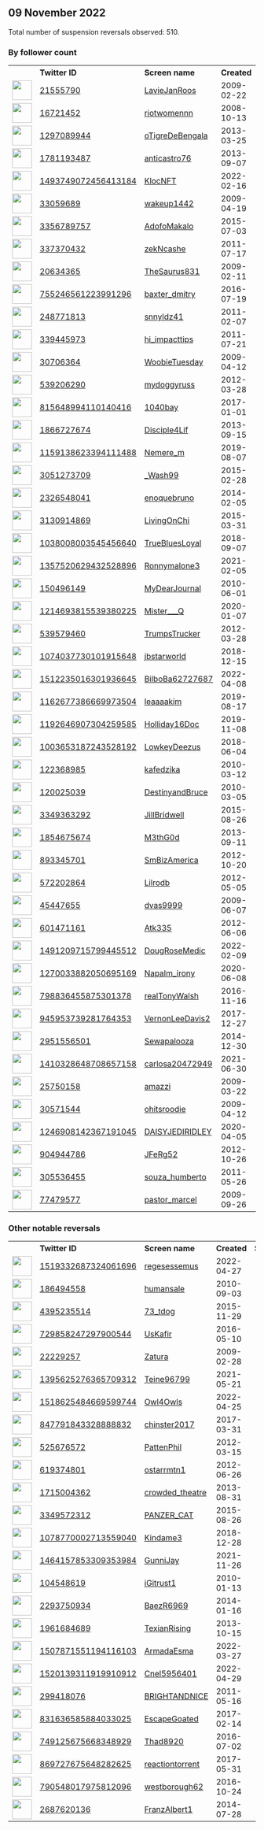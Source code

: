 
## 09 November 2022
Total number of suspension reversals observed: 510.

### By follower count
<table><tr><th></th><th align="left">Twitter ID</th><th align="left">Screen name</th>
<th align="left">Created</th><th align="left">Status</th><th align="left">Suspended</th><th align="left">Followers</th>
<tr><td><a href="https://pbs.twimg.com/profile_images/1446538857193877505/bouC98NK_normal.jpg"><img src="https://pbs.twimg.com/profile_images/1446538857193877505/bouC98NK_normal.jpg" width="40px" height="40px" align="center"/></a></td><td><a href="https://twitter.com/intent/user?user_id=21555790">21555790</a></td><td><a href="https://twitter.com/LavieJanRoos">LavieJanRoos</a></td><td>2009-02-22</td><td align="center"></td><td>2022-08-08</td><td>176160</td></tr>
<tr><td><a href="https://pbs.twimg.com/profile_images/936982742838935553/ow4CtNuk_normal.jpg"><img src="https://pbs.twimg.com/profile_images/936982742838935553/ow4CtNuk_normal.jpg" width="40px" height="40px" align="center"/></a></td><td><a href="https://twitter.com/intent/user?user_id=16721452">16721452</a></td><td><a href="https://twitter.com/riotwomennn">riotwomennn</a></td><td>2008-10-13</td><td align="center"></td><td></td><td>83256</td></tr>
<tr><td><a href="https://pbs.twimg.com/profile_images/1610787049430290433/1to-G9XQ_normal.jpg"><img src="https://pbs.twimg.com/profile_images/1610787049430290433/1to-G9XQ_normal.jpg" width="40px" height="40px" align="center"/></a></td><td><a href="https://twitter.com/intent/user?user_id=1297089944">1297089944</a></td><td><a href="https://twitter.com/oTigreDeBengala">oTigreDeBengala</a></td><td>2013-03-25</td><td align="center"></td><td></td><td>61755</td></tr>
<tr><td><a href="https://pbs.twimg.com/profile_images/674638415514771456/ZdhRp8Ju_normal.jpg"><img src="https://pbs.twimg.com/profile_images/674638415514771456/ZdhRp8Ju_normal.jpg" width="40px" height="40px" align="center"/></a></td><td><a href="https://twitter.com/intent/user?user_id=1781193487">1781193487</a></td><td><a href="https://twitter.com/anticastro76">anticastro76</a></td><td>2013-09-07</td><td align="center"></td><td></td><td>52438</td></tr>
<tr><td><a href="https://pbs.twimg.com/profile_images/1542879064381198336/gFt3M-tG_normal.png"><img src="https://pbs.twimg.com/profile_images/1542879064381198336/gFt3M-tG_normal.png" width="40px" height="40px" align="center"/></a></td><td><a href="https://twitter.com/intent/user?user_id=1493749072456413184">1493749072456413184</a></td><td><a href="https://twitter.com/KlocNFT">KlocNFT</a></td><td>2022-02-16</td><td align="center"></td><td>2022-10-19</td><td>47306</td></tr>
<tr><td><a href="https://pbs.twimg.com/profile_images/1592183818131226626/WCJ7cp_S_normal.jpg"><img src="https://pbs.twimg.com/profile_images/1592183818131226626/WCJ7cp_S_normal.jpg" width="40px" height="40px" align="center"/></a></td><td><a href="https://twitter.com/intent/user?user_id=33059689">33059689</a></td><td><a href="https://twitter.com/wakeup1442">wakeup1442</a></td><td>2009-04-19</td><td align="center"></td><td></td><td>41119</td></tr>
<tr><td><a href="https://pbs.twimg.com/profile_images/746380183788228609/2ax4qYWD_normal.jpg"><img src="https://pbs.twimg.com/profile_images/746380183788228609/2ax4qYWD_normal.jpg" width="40px" height="40px" align="center"/></a></td><td><a href="https://twitter.com/intent/user?user_id=3356789757">3356789757</a></td><td><a href="https://twitter.com/AdofoMakalo">AdofoMakalo</a></td><td>2015-07-03</td><td align="center"></td><td></td><td>37270</td></tr>
<tr><td><a href="https://pbs.twimg.com/profile_images/1001798226419290112/RPrsV-D8_normal.jpg"><img src="https://pbs.twimg.com/profile_images/1001798226419290112/RPrsV-D8_normal.jpg" width="40px" height="40px" align="center"/></a></td><td><a href="https://twitter.com/intent/user?user_id=337370432">337370432</a></td><td><a href="https://twitter.com/zekNcashe">zekNcashe</a></td><td>2011-07-17</td><td align="center"></td><td></td><td>34672</td></tr>
<tr><td><a href="https://pbs.twimg.com/profile_images/1590274281077809152/jI_W9j8U_normal.jpg"><img src="https://pbs.twimg.com/profile_images/1590274281077809152/jI_W9j8U_normal.jpg" width="40px" height="40px" align="center"/></a></td><td><a href="https://twitter.com/intent/user?user_id=20634365">20634365</a></td><td><a href="https://twitter.com/TheSaurus831">TheSaurus831</a></td><td>2009-02-11</td><td align="center"></td><td></td><td>21255</td></tr>
<tr><td><a href="https://pbs.twimg.com/profile_images/768180261569728513/Tk7Qdh-I_normal.jpg"><img src="https://pbs.twimg.com/profile_images/768180261569728513/Tk7Qdh-I_normal.jpg" width="40px" height="40px" align="center"/></a></td><td><a href="https://twitter.com/intent/user?user_id=755246561223991296">755246561223991296</a></td><td><a href="https://twitter.com/baxter_dmitry">baxter_dmitry</a></td><td>2016-07-19</td><td align="center"></td><td></td><td>19806</td></tr>
<tr><td><a href="https://pbs.twimg.com/profile_images/1362498564912517133/6dzXDvon_normal.jpg"><img src="https://pbs.twimg.com/profile_images/1362498564912517133/6dzXDvon_normal.jpg" width="40px" height="40px" align="center"/></a></td><td><a href="https://twitter.com/intent/user?user_id=248771813">248771813</a></td><td><a href="https://twitter.com/snnyldz41">snnyldz41</a></td><td>2011-02-07</td><td align="center"></td><td></td><td>17127</td></tr>
<tr><td><a href="https://pbs.twimg.com/profile_images/1363869136707813378/YPSveDwV_normal.jpg"><img src="https://pbs.twimg.com/profile_images/1363869136707813378/YPSveDwV_normal.jpg" width="40px" height="40px" align="center"/></a></td><td><a href="https://twitter.com/intent/user?user_id=339445973">339445973</a></td><td><a href="https://twitter.com/hi_impacttips">hi_impacttips</a></td><td>2011-07-21</td><td align="center"></td><td></td><td>15992</td></tr>
<tr><td><a href="https://pbs.twimg.com/profile_images/1462150101527187457/co9QqMxI_normal.jpg"><img src="https://pbs.twimg.com/profile_images/1462150101527187457/co9QqMxI_normal.jpg" width="40px" height="40px" align="center"/></a></td><td><a href="https://twitter.com/intent/user?user_id=30706364">30706364</a></td><td><a href="https://twitter.com/WoobieTuesday">WoobieTuesday</a></td><td>2009-04-12</td><td align="center">🚫</td><td>2022-09-19</td><td>15621</td></tr>
<tr><td><a href="https://pbs.twimg.com/profile_images/1590209560396054528/HcFWcCtN_normal.jpg"><img src="https://pbs.twimg.com/profile_images/1590209560396054528/HcFWcCtN_normal.jpg" width="40px" height="40px" align="center"/></a></td><td><a href="https://twitter.com/intent/user?user_id=539206290">539206290</a></td><td><a href="https://twitter.com/mydoggyruss">mydoggyruss</a></td><td>2012-03-28</td><td align="center"></td><td></td><td>14171</td></tr>
<tr><td><a href="https://pbs.twimg.com/profile_images/1579659893082148864/Oco2YQCc_normal.jpg"><img src="https://pbs.twimg.com/profile_images/1579659893082148864/Oco2YQCc_normal.jpg" width="40px" height="40px" align="center"/></a></td><td><a href="https://twitter.com/intent/user?user_id=815648994110140416">815648994110140416</a></td><td><a href="https://twitter.com/1040bay">1040bay</a></td><td>2017-01-01</td><td align="center"></td><td>2022-10-29</td><td>13128</td></tr>
<tr><td><a href="https://pbs.twimg.com/profile_images/953639330739703808/G_O3IdyA_normal.jpg"><img src="https://pbs.twimg.com/profile_images/953639330739703808/G_O3IdyA_normal.jpg" width="40px" height="40px" align="center"/></a></td><td><a href="https://twitter.com/intent/user?user_id=1866727674">1866727674</a></td><td><a href="https://twitter.com/Disciple4Lif">Disciple4Lif</a></td><td>2013-09-15</td><td align="center"></td><td></td><td>12619</td></tr>
<tr><td><a href="https://pbs.twimg.com/profile_images/1575391580755730432/le0QA-2h_normal.jpg"><img src="https://pbs.twimg.com/profile_images/1575391580755730432/le0QA-2h_normal.jpg" width="40px" height="40px" align="center"/></a></td><td><a href="https://twitter.com/intent/user?user_id=1159138623394111488">1159138623394111488</a></td><td><a href="https://twitter.com/Nemere_m">Nemere_m</a></td><td>2019-08-07</td><td align="center"></td><td></td><td>12492</td></tr>
<tr><td><a href="https://pbs.twimg.com/profile_images/1342967933274890240/Iwx3G6YF_normal.jpg"><img src="https://pbs.twimg.com/profile_images/1342967933274890240/Iwx3G6YF_normal.jpg" width="40px" height="40px" align="center"/></a></td><td><a href="https://twitter.com/intent/user?user_id=3051273709">3051273709</a></td><td><a href="https://twitter.com/_Wash99">_Wash99</a></td><td>2015-02-28</td><td align="center"></td><td></td><td>12268</td></tr>
<tr><td><a href="https://pbs.twimg.com/profile_images/1570921303867023360/55A_mEi__normal.jpg"><img src="https://pbs.twimg.com/profile_images/1570921303867023360/55A_mEi__normal.jpg" width="40px" height="40px" align="center"/></a></td><td><a href="https://twitter.com/intent/user?user_id=2326548041">2326548041</a></td><td><a href="https://twitter.com/enoquebruno">enoquebruno</a></td><td>2014-02-05</td><td align="center"></td><td>2022-10-27</td><td>11968</td></tr>
<tr><td><a href="https://pbs.twimg.com/profile_images/896112045204131840/AzzTG4oZ_normal.jpg"><img src="https://pbs.twimg.com/profile_images/896112045204131840/AzzTG4oZ_normal.jpg" width="40px" height="40px" align="center"/></a></td><td><a href="https://twitter.com/intent/user?user_id=3130914869">3130914869</a></td><td><a href="https://twitter.com/LivingOnChi">LivingOnChi</a></td><td>2015-03-31</td><td align="center"></td><td></td><td>11698</td></tr>
<tr><td><a href="https://pbs.twimg.com/profile_images/1345361547871334401/ukyv5eT1_normal.jpg"><img src="https://pbs.twimg.com/profile_images/1345361547871334401/ukyv5eT1_normal.jpg" width="40px" height="40px" align="center"/></a></td><td><a href="https://twitter.com/intent/user?user_id=1038008003545456640">1038008003545456640</a></td><td><a href="https://twitter.com/TrueBluesLoyal">TrueBluesLoyal</a></td><td>2018-09-07</td><td align="center"></td><td></td><td>11175</td></tr>
<tr><td><a href="https://pbs.twimg.com/profile_images/1443327000463216640/-BnFUWnw_normal.jpg"><img src="https://pbs.twimg.com/profile_images/1443327000463216640/-BnFUWnw_normal.jpg" width="40px" height="40px" align="center"/></a></td><td><a href="https://twitter.com/intent/user?user_id=1357520629432528896">1357520629432528896</a></td><td><a href="https://twitter.com/Ronnymalone3">Ronnymalone3</a></td><td>2021-02-05</td><td align="center"></td><td>2022-10-29</td><td>10183</td></tr>
<tr><td><a href="https://pbs.twimg.com/profile_images/1605930021809360896/W9P0tOs0_normal.jpg"><img src="https://pbs.twimg.com/profile_images/1605930021809360896/W9P0tOs0_normal.jpg" width="40px" height="40px" align="center"/></a></td><td><a href="https://twitter.com/intent/user?user_id=150496149">150496149</a></td><td><a href="https://twitter.com/MyDearJournal">MyDearJournal</a></td><td>2010-06-01</td><td align="center"></td><td></td><td>9403</td></tr>
<tr><td><a href="https://pbs.twimg.com/profile_images/1309866000045740032/HtBLjktm_normal.jpg"><img src="https://pbs.twimg.com/profile_images/1309866000045740032/HtBLjktm_normal.jpg" width="40px" height="40px" align="center"/></a></td><td><a href="https://twitter.com/intent/user?user_id=1214693815539380225">1214693815539380225</a></td><td><a href="https://twitter.com/Mister___Q">Mister___Q</a></td><td>2020-01-07</td><td align="center"></td><td>2022-10-29</td><td>7621</td></tr>
<tr><td><a href="https://pbs.twimg.com/profile_images/1594435776690782208/CbG1PkjH_normal.jpg"><img src="https://pbs.twimg.com/profile_images/1594435776690782208/CbG1PkjH_normal.jpg" width="40px" height="40px" align="center"/></a></td><td><a href="https://twitter.com/intent/user?user_id=539579460">539579460</a></td><td><a href="https://twitter.com/TrumpsTrucker">TrumpsTrucker</a></td><td>2012-03-28</td><td align="center"></td><td></td><td>7417</td></tr>
<tr><td><a href="https://pbs.twimg.com/profile_images/1591096759626915842/rO884oRp_normal.jpg"><img src="https://pbs.twimg.com/profile_images/1591096759626915842/rO884oRp_normal.jpg" width="40px" height="40px" align="center"/></a></td><td><a href="https://twitter.com/intent/user?user_id=1074037730101915648">1074037730101915648</a></td><td><a href="https://twitter.com/jbstarworld">jbstarworld</a></td><td>2018-12-15</td><td align="center"></td><td></td><td>6048</td></tr>
<tr><td><a href="https://pbs.twimg.com/profile_images/1512245980330004481/TG_EQkf4_normal.jpg"><img src="https://pbs.twimg.com/profile_images/1512245980330004481/TG_EQkf4_normal.jpg" width="40px" height="40px" align="center"/></a></td><td><a href="https://twitter.com/intent/user?user_id=1512235016301936645">1512235016301936645</a></td><td><a href="https://twitter.com/BilboBa62727687">BilboBa62727687</a></td><td>2022-04-08</td><td align="center"></td><td>2022-10-29</td><td>5675</td></tr>
<tr><td><a href="https://pbs.twimg.com/profile_images/1614292897171382273/3cU70SHV_normal.jpg"><img src="https://pbs.twimg.com/profile_images/1614292897171382273/3cU70SHV_normal.jpg" width="40px" height="40px" align="center"/></a></td><td><a href="https://twitter.com/intent/user?user_id=1162677386669973504">1162677386669973504</a></td><td><a href="https://twitter.com/leaaaakim">leaaaakim</a></td><td>2019-08-17</td><td align="center"></td><td></td><td>5487</td></tr>
<tr><td><a href="https://pbs.twimg.com/profile_images/1393694665627607047/4AGlkeJ6_normal.jpg"><img src="https://pbs.twimg.com/profile_images/1393694665627607047/4AGlkeJ6_normal.jpg" width="40px" height="40px" align="center"/></a></td><td><a href="https://twitter.com/intent/user?user_id=1192646907304259585">1192646907304259585</a></td><td><a href="https://twitter.com/Holliday16Doc">Holliday16Doc</a></td><td>2019-11-08</td><td align="center"></td><td>2022-07-03</td><td>5458</td></tr>
<tr><td><a href="https://pbs.twimg.com/profile_images/1603070059416526860/_DzpAVON_normal.jpg"><img src="https://pbs.twimg.com/profile_images/1603070059416526860/_DzpAVON_normal.jpg" width="40px" height="40px" align="center"/></a></td><td><a href="https://twitter.com/intent/user?user_id=1003653187243528192">1003653187243528192</a></td><td><a href="https://twitter.com/LowkeyDeezus">LowkeyDeezus</a></td><td>2018-06-04</td><td align="center"></td><td></td><td>5058</td></tr>
<tr><td><a href="https://pbs.twimg.com/profile_images/868230047076843521/lK6OU9jt_normal.jpg"><img src="https://pbs.twimg.com/profile_images/868230047076843521/lK6OU9jt_normal.jpg" width="40px" height="40px" align="center"/></a></td><td><a href="https://twitter.com/intent/user?user_id=122368985">122368985</a></td><td><a href="https://twitter.com/kafedzika">kafedzika</a></td><td>2010-03-12</td><td align="center"></td><td>2022-09-22</td><td>4793</td></tr>
<tr><td><a href="https://pbs.twimg.com/profile_images/1078187945922707456/hh4jcvlv_normal.jpg"><img src="https://pbs.twimg.com/profile_images/1078187945922707456/hh4jcvlv_normal.jpg" width="40px" height="40px" align="center"/></a></td><td><a href="https://twitter.com/intent/user?user_id=120025039">120025039</a></td><td><a href="https://twitter.com/DestinyandBruce">DestinyandBruce</a></td><td>2010-03-05</td><td align="center"></td><td></td><td>4554</td></tr>
<tr><td><a href="https://pbs.twimg.com/profile_images/1207152112108523521/EPR8Fhdm_normal.jpg"><img src="https://pbs.twimg.com/profile_images/1207152112108523521/EPR8Fhdm_normal.jpg" width="40px" height="40px" align="center"/></a></td><td><a href="https://twitter.com/intent/user?user_id=3349363292">3349363292</a></td><td><a href="https://twitter.com/JillBridwell">JillBridwell</a></td><td>2015-08-26</td><td align="center"></td><td>2022-11-07</td><td>4520</td></tr>
<tr><td><a href="https://pbs.twimg.com/profile_images/1590290176701521920/9Pw8xZ6u_normal.jpg"><img src="https://pbs.twimg.com/profile_images/1590290176701521920/9Pw8xZ6u_normal.jpg" width="40px" height="40px" align="center"/></a></td><td><a href="https://twitter.com/intent/user?user_id=1854675674">1854675674</a></td><td><a href="https://twitter.com/M3thG0d">M3thG0d</a></td><td>2013-09-11</td><td align="center"></td><td></td><td>4399</td></tr>
<tr><td><a href="https://pbs.twimg.com/profile_images/1345374027267846147/_-B3gq0R_normal.jpg"><img src="https://pbs.twimg.com/profile_images/1345374027267846147/_-B3gq0R_normal.jpg" width="40px" height="40px" align="center"/></a></td><td><a href="https://twitter.com/intent/user?user_id=893345701">893345701</a></td><td><a href="https://twitter.com/SmBizAmerica">SmBizAmerica</a></td><td>2012-10-20</td><td align="center"></td><td>2022-10-29</td><td>4202</td></tr>
<tr><td><a href="https://pbs.twimg.com/profile_images/1610313437648658436/oT_GfUhy_normal.jpg"><img src="https://pbs.twimg.com/profile_images/1610313437648658436/oT_GfUhy_normal.jpg" width="40px" height="40px" align="center"/></a></td><td><a href="https://twitter.com/intent/user?user_id=572202864">572202864</a></td><td><a href="https://twitter.com/Lilrodb">Lilrodb</a></td><td>2012-05-05</td><td align="center"></td><td></td><td>3867</td></tr>
<tr><td><a href="https://pbs.twimg.com/profile_images/453680375680626689/Luvtqgr7_normal.jpeg"><img src="https://pbs.twimg.com/profile_images/453680375680626689/Luvtqgr7_normal.jpeg" width="40px" height="40px" align="center"/></a></td><td><a href="https://twitter.com/intent/user?user_id=45447655">45447655</a></td><td><a href="https://twitter.com/dvas9999">dvas9999</a></td><td>2009-06-07</td><td align="center"></td><td>2022-10-29</td><td>3844</td></tr>
<tr><td><a href="https://pbs.twimg.com/profile_images/1612998554477551616/6H3Je1LA_normal.jpg"><img src="https://pbs.twimg.com/profile_images/1612998554477551616/6H3Je1LA_normal.jpg" width="40px" height="40px" align="center"/></a></td><td><a href="https://twitter.com/intent/user?user_id=601471161">601471161</a></td><td><a href="https://twitter.com/Atk335">Atk335</a></td><td>2012-06-06</td><td align="center"></td><td></td><td>3711</td></tr>
<tr><td><a href="https://pbs.twimg.com/profile_images/1591067251163250688/1I4iQez7_normal.jpg"><img src="https://pbs.twimg.com/profile_images/1591067251163250688/1I4iQez7_normal.jpg" width="40px" height="40px" align="center"/></a></td><td><a href="https://twitter.com/intent/user?user_id=1491209715799445512">1491209715799445512</a></td><td><a href="https://twitter.com/DougRoseMedic">DougRoseMedic</a></td><td>2022-02-09</td><td align="center">🚫</td><td>2022-10-20</td><td>3661</td></tr>
<tr><td><a href="https://pbs.twimg.com/profile_images/1325827555870597122/Nuw55fnz_normal.jpg"><img src="https://pbs.twimg.com/profile_images/1325827555870597122/Nuw55fnz_normal.jpg" width="40px" height="40px" align="center"/></a></td><td><a href="https://twitter.com/intent/user?user_id=1270033882050695169">1270033882050695169</a></td><td><a href="https://twitter.com/Napalm_irony">Napalm_irony</a></td><td>2020-06-08</td><td align="center"></td><td></td><td>3556</td></tr>
<tr><td><a href="https://pbs.twimg.com/profile_images/1353420489801273344/DW9vbAdB_normal.jpg"><img src="https://pbs.twimg.com/profile_images/1353420489801273344/DW9vbAdB_normal.jpg" width="40px" height="40px" align="center"/></a></td><td><a href="https://twitter.com/intent/user?user_id=798836455875301378">798836455875301378</a></td><td><a href="https://twitter.com/realTonyWalsh">realTonyWalsh</a></td><td>2016-11-16</td><td align="center"></td><td></td><td>3483</td></tr>
<tr><td><a href="https://pbs.twimg.com/profile_images/1009593271927037952/aSHpDJNV_normal.jpg"><img src="https://pbs.twimg.com/profile_images/1009593271927037952/aSHpDJNV_normal.jpg" width="40px" height="40px" align="center"/></a></td><td><a href="https://twitter.com/intent/user?user_id=945953739281764353">945953739281764353</a></td><td><a href="https://twitter.com/VernonLeeDavis2">VernonLeeDavis2</a></td><td>2017-12-27</td><td align="center"></td><td>2022-10-29</td><td>3440</td></tr>
<tr><td><a href="https://pbs.twimg.com/profile_images/1279284481082433536/_Ay3xaBJ_normal.jpg"><img src="https://pbs.twimg.com/profile_images/1279284481082433536/_Ay3xaBJ_normal.jpg" width="40px" height="40px" align="center"/></a></td><td><a href="https://twitter.com/intent/user?user_id=2951556501">2951556501</a></td><td><a href="https://twitter.com/Sewapalooza">Sewapalooza</a></td><td>2014-12-30</td><td align="center">👋</td><td></td><td>3434</td></tr>
<tr><td><a href="https://pbs.twimg.com/profile_images/1559780921393311744/Afj0cPSm_normal.png"><img src="https://pbs.twimg.com/profile_images/1559780921393311744/Afj0cPSm_normal.png" width="40px" height="40px" align="center"/></a></td><td><a href="https://twitter.com/intent/user?user_id=1410328648708657158">1410328648708657158</a></td><td><a href="https://twitter.com/carlosa20472949">carlosa20472949</a></td><td>2021-06-30</td><td align="center"></td><td>2022-09-09</td><td>3423</td></tr>
<tr><td><a href="https://pbs.twimg.com/profile_images/686272842636357632/Y0gu1xd2_normal.jpg"><img src="https://pbs.twimg.com/profile_images/686272842636357632/Y0gu1xd2_normal.jpg" width="40px" height="40px" align="center"/></a></td><td><a href="https://twitter.com/intent/user?user_id=25750158">25750158</a></td><td><a href="https://twitter.com/amazzi">amazzi</a></td><td>2009-03-22</td><td align="center"></td><td>2022-10-24</td><td>3380</td></tr>
<tr><td><a href="https://pbs.twimg.com/profile_images/1612302706978492416/0JtXp-V7_normal.jpg"><img src="https://pbs.twimg.com/profile_images/1612302706978492416/0JtXp-V7_normal.jpg" width="40px" height="40px" align="center"/></a></td><td><a href="https://twitter.com/intent/user?user_id=30571544">30571544</a></td><td><a href="https://twitter.com/ohitsroodie">ohitsroodie</a></td><td>2009-04-12</td><td align="center"></td><td></td><td>3364</td></tr>
<tr><td><a href="https://pbs.twimg.com/profile_images/1381325258062462980/XJ6yhD6w_normal.jpg"><img src="https://pbs.twimg.com/profile_images/1381325258062462980/XJ6yhD6w_normal.jpg" width="40px" height="40px" align="center"/></a></td><td><a href="https://twitter.com/intent/user?user_id=1246908142367191045">1246908142367191045</a></td><td><a href="https://twitter.com/DAISYJEDIRIDLEY">DAISYJEDIRIDLEY</a></td><td>2020-04-05</td><td align="center"></td><td></td><td>3353</td></tr>
<tr><td><a href="https://pbs.twimg.com/profile_images/1584262912000102400/MZinur03_normal.jpg"><img src="https://pbs.twimg.com/profile_images/1584262912000102400/MZinur03_normal.jpg" width="40px" height="40px" align="center"/></a></td><td><a href="https://twitter.com/intent/user?user_id=904944786">904944786</a></td><td><a href="https://twitter.com/JFeRg52">JFeRg52</a></td><td>2012-10-26</td><td align="center"></td><td></td><td>3290</td></tr>
<tr><td><a href="https://pbs.twimg.com/profile_images/1555652732836618240/cxhaXpFc_normal.jpg"><img src="https://pbs.twimg.com/profile_images/1555652732836618240/cxhaXpFc_normal.jpg" width="40px" height="40px" align="center"/></a></td><td><a href="https://twitter.com/intent/user?user_id=305536455">305536455</a></td><td><a href="https://twitter.com/souza_humberto">souza_humberto</a></td><td>2011-05-26</td><td align="center"></td><td></td><td>3199</td></tr>
<tr><td><a href="https://pbs.twimg.com/profile_images/1590675835022966785/eg-hHU3i_normal.jpg"><img src="https://pbs.twimg.com/profile_images/1590675835022966785/eg-hHU3i_normal.jpg" width="40px" height="40px" align="center"/></a></td><td><a href="https://twitter.com/intent/user?user_id=77479577">77479577</a></td><td><a href="https://twitter.com/pastor_marcel">pastor_marcel</a></td><td>2009-09-26</td><td align="center"></td><td>2022-09-09</td><td>3169</td></tr>
</table>

### Other notable reversals
<table><tr><th></th><th align="left">Twitter ID</th><th align="left">Screen name</th>
<th align="left">Created</th><th align="left">Status</th><th align="left">Suspended</th><th align="left">Followers</th>
<tr><td><a href="https://pbs.twimg.com/profile_images/1572245822758084612/AGKPTnYY_normal.jpg"><img src="https://pbs.twimg.com/profile_images/1572245822758084612/AGKPTnYY_normal.jpg" width="40px" height="40px" align="center"/></a></td><td><a href="https://twitter.com/intent/user?user_id=1519332687324061696">1519332687324061696</a></td><td><a href="https://twitter.com/regesessemus">regesessemus</a></td><td>2022-04-27</td><td align="center"></td><td>2022-10-20</td><td>338</td></tr>
<tr><td><a href="https://pbs.twimg.com/profile_images/3083350231/e02dc67f9a4ec57b35f7619050d8bfc4_normal.jpeg"><img src="https://pbs.twimg.com/profile_images/3083350231/e02dc67f9a4ec57b35f7619050d8bfc4_normal.jpeg" width="40px" height="40px" align="center"/></a></td><td><a href="https://twitter.com/intent/user?user_id=186494558">186494558</a></td><td><a href="https://twitter.com/humansale">humansale</a></td><td>2010-09-03</td><td align="center"></td><td>2022-10-29</td><td>931</td></tr>
<tr><td><a href="https://pbs.twimg.com/profile_images/671174660734644224/yDIn1-7L_normal.jpg"><img src="https://pbs.twimg.com/profile_images/671174660734644224/yDIn1-7L_normal.jpg" width="40px" height="40px" align="center"/></a></td><td><a href="https://twitter.com/intent/user?user_id=4395235514">4395235514</a></td><td><a href="https://twitter.com/73_tdog">73_tdog</a></td><td>2015-11-29</td><td align="center"></td><td>2022-09-14</td><td>104</td></tr>
<tr><td><a href="https://pbs.twimg.com/profile_images/1516802667397451784/F3CivhTN_normal.jpg"><img src="https://pbs.twimg.com/profile_images/1516802667397451784/F3CivhTN_normal.jpg" width="40px" height="40px" align="center"/></a></td><td><a href="https://twitter.com/intent/user?user_id=729858247297900544">729858247297900544</a></td><td><a href="https://twitter.com/UsKafir">UsKafir</a></td><td>2016-05-10</td><td align="center"></td><td>2022-06-05</td><td>897</td></tr>
<tr><td><a href="https://pbs.twimg.com/profile_images/1543203777498566657/ScOOPFGV_normal.jpg"><img src="https://pbs.twimg.com/profile_images/1543203777498566657/ScOOPFGV_normal.jpg" width="40px" height="40px" align="center"/></a></td><td><a href="https://twitter.com/intent/user?user_id=22229257">22229257</a></td><td><a href="https://twitter.com/Zatura">Zatura</a></td><td>2009-02-28</td><td align="center"></td><td>2022-10-29</td><td>1486</td></tr>
<tr><td><a href="https://pbs.twimg.com/profile_images/1504731991861735425/ZAd9izdk_normal.jpg"><img src="https://pbs.twimg.com/profile_images/1504731991861735425/ZAd9izdk_normal.jpg" width="40px" height="40px" align="center"/></a></td><td><a href="https://twitter.com/intent/user?user_id=1395625276365709312">1395625276365709312</a></td><td><a href="https://twitter.com/Teine96799">Teine96799</a></td><td>2021-05-21</td><td align="center"></td><td>2022-05-21</td><td>422</td></tr>
<tr><td><a href="https://pbs.twimg.com/profile_images/1518625575098802177/KZn7Z8Wl_normal.png"><img src="https://pbs.twimg.com/profile_images/1518625575098802177/KZn7Z8Wl_normal.png" width="40px" height="40px" align="center"/></a></td><td><a href="https://twitter.com/intent/user?user_id=1518625484669599744">1518625484669599744</a></td><td><a href="https://twitter.com/Owl4Owls">Owl4Owls</a></td><td>2022-04-25</td><td align="center"></td><td>2022-10-20</td><td>1473</td></tr>
<tr><td><a href="https://pbs.twimg.com/profile_images/1499035672874827778/fIKL8Kkd_normal.jpg"><img src="https://pbs.twimg.com/profile_images/1499035672874827778/fIKL8Kkd_normal.jpg" width="40px" height="40px" align="center"/></a></td><td><a href="https://twitter.com/intent/user?user_id=847791843328888832">847791843328888832</a></td><td><a href="https://twitter.com/chinster2017">chinster2017</a></td><td>2017-03-31</td><td align="center"></td><td>2022-10-29</td><td>1584</td></tr>
<tr><td><a href="https://abs.twimg.com/sticky/default_profile_images/default_profile_normal.png"><img src="https://abs.twimg.com/sticky/default_profile_images/default_profile_normal.png" width="40px" height="40px" align="center"/></a></td><td><a href="https://twitter.com/intent/user?user_id=525676572">525676572</a></td><td><a href="https://twitter.com/PattenPhil">PattenPhil</a></td><td>2012-03-15</td><td align="center"></td><td>2022-10-29</td><td>529</td></tr>
<tr><td><a href="https://pbs.twimg.com/profile_images/1524932361875427328/zI7owNrk_normal.jpg"><img src="https://pbs.twimg.com/profile_images/1524932361875427328/zI7owNrk_normal.jpg" width="40px" height="40px" align="center"/></a></td><td><a href="https://twitter.com/intent/user?user_id=619374801">619374801</a></td><td><a href="https://twitter.com/ostarrmtn1">ostarrmtn1</a></td><td>2012-06-26</td><td align="center"></td><td>2022-10-29</td><td>2237</td></tr>
<tr><td><a href="https://pbs.twimg.com/profile_images/1328500975523553281/-aPTg9-y_normal.jpg"><img src="https://pbs.twimg.com/profile_images/1328500975523553281/-aPTg9-y_normal.jpg" width="40px" height="40px" align="center"/></a></td><td><a href="https://twitter.com/intent/user?user_id=1715004362">1715004362</a></td><td><a href="https://twitter.com/crowded_theatre">crowded_theatre</a></td><td>2013-08-31</td><td align="center"></td><td></td><td>43</td></tr>
<tr><td><a href="https://pbs.twimg.com/profile_images/1246917786229587968/EtOZp3_A_normal.jpg"><img src="https://pbs.twimg.com/profile_images/1246917786229587968/EtOZp3_A_normal.jpg" width="40px" height="40px" align="center"/></a></td><td><a href="https://twitter.com/intent/user?user_id=3349572312">3349572312</a></td><td><a href="https://twitter.com/PANZER_CAT">PANZER_CAT</a></td><td>2015-08-26</td><td align="center"></td><td></td><td>171</td></tr>
<tr><td><a href="https://pbs.twimg.com/profile_images/1078780238564392960/9WMwz_oP_normal.jpg"><img src="https://pbs.twimg.com/profile_images/1078780238564392960/9WMwz_oP_normal.jpg" width="40px" height="40px" align="center"/></a></td><td><a href="https://twitter.com/intent/user?user_id=1078770002713559040">1078770002713559040</a></td><td><a href="https://twitter.com/Kindame3">Kindame3</a></td><td>2018-12-28</td><td align="center"></td><td>2022-10-29</td><td>1709</td></tr>
<tr><td><a href="https://pbs.twimg.com/profile_images/1465547569745047554/Pp4gYyQP_normal.jpg"><img src="https://pbs.twimg.com/profile_images/1465547569745047554/Pp4gYyQP_normal.jpg" width="40px" height="40px" align="center"/></a></td><td><a href="https://twitter.com/intent/user?user_id=1464157853309353984">1464157853309353984</a></td><td><a href="https://twitter.com/GunniJay">GunniJay</a></td><td>2021-11-26</td><td align="center"></td><td>2022-10-20</td><td>948</td></tr>
<tr><td><a href="https://pbs.twimg.com/profile_images/1564629287403020290/-bjiD9j1_normal.jpg"><img src="https://pbs.twimg.com/profile_images/1564629287403020290/-bjiD9j1_normal.jpg" width="40px" height="40px" align="center"/></a></td><td><a href="https://twitter.com/intent/user?user_id=104548619">104548619</a></td><td><a href="https://twitter.com/iGitrust1">iGitrust1</a></td><td>2010-01-13</td><td align="center"></td><td>2022-10-29</td><td>591</td></tr>
<tr><td><a href="https://pbs.twimg.com/profile_images/1591337093048827904/OVap_Gli_normal.jpg"><img src="https://pbs.twimg.com/profile_images/1591337093048827904/OVap_Gli_normal.jpg" width="40px" height="40px" align="center"/></a></td><td><a href="https://twitter.com/intent/user?user_id=2293750934">2293750934</a></td><td><a href="https://twitter.com/BaezR6969">BaezR6969</a></td><td>2014-01-16</td><td align="center"></td><td>2022-09-19</td><td>240</td></tr>
<tr><td><a href="https://pbs.twimg.com/profile_images/823344522759262211/2SmXZJKV_normal.jpg"><img src="https://pbs.twimg.com/profile_images/823344522759262211/2SmXZJKV_normal.jpg" width="40px" height="40px" align="center"/></a></td><td><a href="https://twitter.com/intent/user?user_id=1961684689">1961684689</a></td><td><a href="https://twitter.com/TexianRising">TexianRising</a></td><td>2013-10-15</td><td align="center"></td><td></td><td>1211</td></tr>
<tr><td><a href="https://pbs.twimg.com/profile_images/1507874395452227585/wadQC0LN_normal.jpg"><img src="https://pbs.twimg.com/profile_images/1507874395452227585/wadQC0LN_normal.jpg" width="40px" height="40px" align="center"/></a></td><td><a href="https://twitter.com/intent/user?user_id=1507871551194116103">1507871551194116103</a></td><td><a href="https://twitter.com/ArmadaEsma">ArmadaEsma</a></td><td>2022-03-27</td><td align="center"></td><td>2022-10-20</td><td>986</td></tr>
<tr><td><a href="https://pbs.twimg.com/profile_images/1525182966103687169/XDX3wPx5_normal.jpg"><img src="https://pbs.twimg.com/profile_images/1525182966103687169/XDX3wPx5_normal.jpg" width="40px" height="40px" align="center"/></a></td><td><a href="https://twitter.com/intent/user?user_id=1520139311919910912">1520139311919910912</a></td><td><a href="https://twitter.com/Cnel5956401">Cnel5956401</a></td><td>2022-04-29</td><td align="center"></td><td>2022-10-20</td><td>157</td></tr>
<tr><td><a href="https://pbs.twimg.com/profile_images/1546672890313310208/eSm_6R-U_normal.jpg"><img src="https://pbs.twimg.com/profile_images/1546672890313310208/eSm_6R-U_normal.jpg" width="40px" height="40px" align="center"/></a></td><td><a href="https://twitter.com/intent/user?user_id=299418076">299418076</a></td><td><a href="https://twitter.com/BRIGHTANDNICE">BRIGHTANDNICE</a></td><td>2011-05-16</td><td align="center">🚫</td><td>2022-10-18</td><td>50</td></tr>
<tr><td><a href="https://pbs.twimg.com/profile_images/1610875975658618880/mtXoMKkR_normal.jpg"><img src="https://pbs.twimg.com/profile_images/1610875975658618880/mtXoMKkR_normal.jpg" width="40px" height="40px" align="center"/></a></td><td><a href="https://twitter.com/intent/user?user_id=831636585884033025">831636585884033025</a></td><td><a href="https://twitter.com/EscapeGoated">EscapeGoated</a></td><td>2017-02-14</td><td align="center"></td><td></td><td>2275</td></tr>
<tr><td><a href="https://pbs.twimg.com/profile_images/1603616973690224640/hK35Y7FU_normal.jpg"><img src="https://pbs.twimg.com/profile_images/1603616973690224640/hK35Y7FU_normal.jpg" width="40px" height="40px" align="center"/></a></td><td><a href="https://twitter.com/intent/user?user_id=749125675668348929">749125675668348929</a></td><td><a href="https://twitter.com/Thad8920">Thad8920</a></td><td>2016-07-02</td><td align="center"></td><td></td><td>2638</td></tr>
<tr><td><a href="https://pbs.twimg.com/profile_images/1605932415196823557/YM5Lk0CX_normal.jpg"><img src="https://pbs.twimg.com/profile_images/1605932415196823557/YM5Lk0CX_normal.jpg" width="40px" height="40px" align="center"/></a></td><td><a href="https://twitter.com/intent/user?user_id=869727675648282625">869727675648282625</a></td><td><a href="https://twitter.com/reactiontorrent">reactiontorrent</a></td><td>2017-05-31</td><td align="center"></td><td>2022-10-29</td><td>239</td></tr>
<tr><td><a href="https://pbs.twimg.com/profile_images/1144723266684248065/KhPywbnv_normal.jpg"><img src="https://pbs.twimg.com/profile_images/1144723266684248065/KhPywbnv_normal.jpg" width="40px" height="40px" align="center"/></a></td><td><a href="https://twitter.com/intent/user?user_id=790548017975812096">790548017975812096</a></td><td><a href="https://twitter.com/westborough62">westborough62</a></td><td>2016-10-24</td><td align="center"></td><td>2022-10-29</td><td>1415</td></tr>
<tr><td><a href="https://abs.twimg.com/sticky/default_profile_images/default_profile_normal.png"><img src="https://abs.twimg.com/sticky/default_profile_images/default_profile_normal.png" width="40px" height="40px" align="center"/></a></td><td><a href="https://twitter.com/intent/user?user_id=2687620136">2687620136</a></td><td><a href="https://twitter.com/FranzAlbert1">FranzAlbert1</a></td><td>2014-07-28</td><td align="center">🔒🚫</td><td>2022-10-19</td><td>56</td></tr>
</table>
